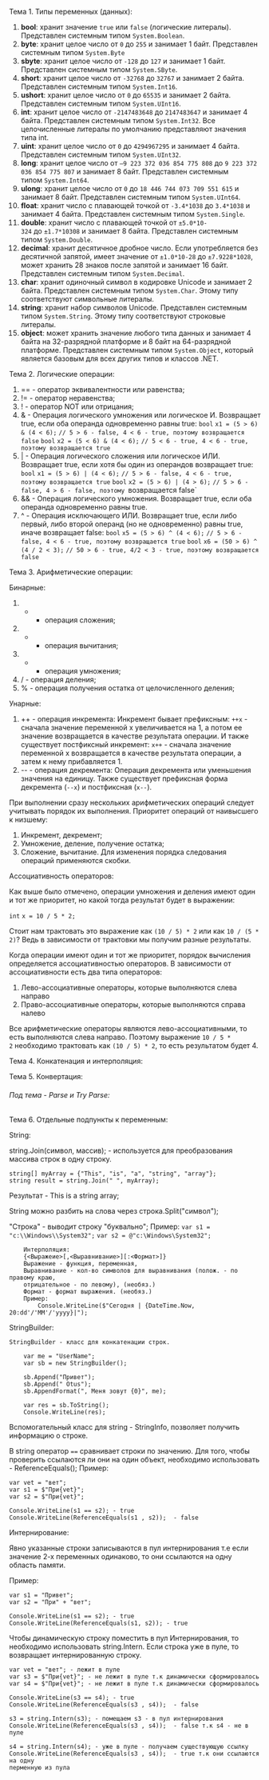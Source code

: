 Тема 1. Типы переменных (данных):

1. **bool**: хранит значение `true` или `false` (логические литералы). Представлен системным типом `System.Boolean`.
3. **byte**: хранит целое число от `0` до `255` и занимает 1 байт. Представлен системным типом `System.Byte`
4. **sbyte**: хранит целое число от `-128` до `127` и занимает 1 байт. Представлен системным типом `System.SByte`.
5. **short**: хранит целое число от `-32768` до `32767` и занимает 2 байта. Представлен системным типом `System.Int16`.
6. **ushort**: хранит целое число от `0` до `65535` и занимает 2 байта. Представлен системным типом `System.UInt16`.
7. **int**: хранит целое число от `-2147483648` до `2147483647` и занимает 4 байта. Представлен системным типом `System.Int32`. Все целочисленные литералы по умолчанию представляют значения типа int.
8. **uint**: хранит целое число от `0` до `4294967295` и занимает 4 байта. Представлен системным типом `System.UInt32`.
9. **long**: хранит целое число от `–9 223 372 036 854 775 808` до `9 223 372 036 854 775 807` и занимает 8 байт. Представлен системным типом `System.Int64`.
10. **ulong**: хранит целое число от `0` до `18 446 744 073 709 551 615` и занимает 8 байт. Представлен системным типом `System.UInt64`.
11. **float**: хранит число с плавающей точкой от `-3.4*1038` до `3.4*1038` и занимает 4 байта. Представлен системным типом `System.Single`.
12. **double**: хранит число с плавающей точкой от `±5.0*10-324` до `±1.7*10308` и занимает 8 байта. Представлен системным типом `System.Double`.
13. **decimal**: хранит десятичное дробное число. Если употребляется без десятичной запятой, имеет значение от `±1.0*10-28` до `±7.9228*1028`, может хранить 28 знаков после запятой и занимает 16 байт. Представлен системным типом `System.Decimal`.
14. **char**: хранит одиночный символ в кодировке Unicode и занимает 2 байта. Представлен системным типом `System.Char`. Этому типу соответствуют символьные литералы.
15. **string**: хранит набор символов Unicode. Представлен системным типом `System.String`. Этому типу соответствуют строковые литералы.
16. **object**: может хранить значение любого типа данных и занимает 4 байта на 32-разрядной платформе и 8 байт на 64-разрядной платформе. Представлен системным типом `System.Object`, который является базовым для всех других типов и классов .NET.

Тема 2. Логические операции:

1. == - оператор эквивалентности или равенства;
2.  != - оператор неравенства;
3.  ! - оператор NOT или отрицания;
4.  & - Операция логического умножения или логическое И. Возвращает true, если оба операнда одновременно равны true:
	`bool` `x1 = (5 > 6) & (4 < 6);` `// 5 > 6 - false, 4 < 6 - true, поэтому возвращается false`
	`bool` `x2 = (5 < 6) & (4 < 6);` `// 5 < 6 - true, 4 < 6 - true, поэтому возвращается true`
5.  | - Операция логического сложения или логическое ИЛИ. Возвращает true, если хотя бы один из операндов возвращает true:
	`bool` `x1 = (5 > 6) | (4 < 6);` `// 5 > 6 - false, 4 < 6 - true, поэтому возвращается true`
	`bool` `x2 = (5 > 6) | (4 > 6);` `// 5 > 6 - false, 4 > 6 - false, поэтому
	`возвращается false`
6.  && - Операция логического умножения. Возвращает true, если оба операнда одновременно равны true.
7. ^ - Операция исключающего ИЛИ. Возвращает true, если либо первый, либо второй операнд (но не одновременно) равны true, иначе возвращает false:
	`bool` `x5 = (5 > 6) ^ (4 < 6);` `// 5 > 6 - false, 4 < 6 - true, поэтому возвращается true`
	`bool` `x6 = (50 > 6) ^ (4 / 2 < 3);` `// 50 > 6 - true, 4/2 < 3 - true, поэтому возвращается false`

Тема 3. Арифметические операции:

Бинарные:
1. + - операция сложения;
2. - - операция вычитания;
3. * - операция умножения;
4.  / - операция деления;
5.  % - операция получения остатка от целочисленного деления;

Унарные:
1. ++ - операция инкремента:
	Инкремент бывает префиксным: `++x` - сначала значение переменной x увеличивается на 1, а потом ее значение возвращается в качестве результата операции.
	И также существует постфиксный инкремент: `x++` - сначала значение переменной x возвращается в качестве результата операции, а затем к нему прибавляется 1.
2. -- - операция декремента:
	Операция декремента или уменьшения значения на единицу. Также существует префиксная форма декремента (`--x`) и постфиксная (`x--`).

При выполнении сразу нескольких арифметических операций следует учитывать порядок их выполнения. Приоритет операций от наивысшего к низшему:
1. Инкремент, декремент;
2. Умножение, деление, получение остатка;
3. Сложение, вычитание.
Для изменения порядка следования операций применяются скобки.

Ассоциативность операторов:

Как выше было отмечено, операции умножения и деления имеют один и тот же приоритет, но какой тогда результат будет в выражении:

`int` `x = 10 / 5 * 2;`

Стоит нам трактовать это выражение как `(10 / 5) * 2` или как `10 / (5 * 2)`? Ведь в зависимости от трактовки мы получим разные результаты.

Когда операции имеют один и тот же приоритет, порядок вычисления определяется ассоциативностью операторов. В зависимости от ассоциативности есть два типа операторов:

1. Лево-ассоциативные операторы, которые выполняются слева направо
2. Право-ассоциативные операторы, которые выполняются справа налево

Все арифметические операторы являются лево-ассоциативными, то есть выполняются слева направо. Поэтому выражение `10 / 5 * 2` необходимо трактовать как `(10 / 5) * 2`, то есть результатом будет 4.

Тема 4. Конкатенация и интерполяция:



Тема 5. Конвертация:

######     Под тема - Parse и Try Parse:

Тема 6. Отдельные подпункты к переменным:

String:

string.Join(символ, массив); - используется для преобразования массива строк в одну строку.

```
string[] myArray = {"This", "is", "a", "string", "array"};
string result = string.Join(" ", myArray);
```

Результат - This is a string array;

String можно разбить на слова через строка.Split("символ");

"Строка" - выводит строку "буквально";
        Пример:
		    `var s1 = "c:\\Windows\\System32";`
		    `var s2 = @"c:\Windows\System32";`
		
		Интерполяция:
		{<Выражеие>[,<Выравнивание>][:<Формат>]}
		Выражение - функция, переменная,
		Выравнивание - кол-во символов для выравнивания (полож. - по правому краю,
		отрицательное - по левому), (необяз.)
		Формат - формат выражения. (необяз.)
		Пример:
			Console.WriteLine($"Сегодня | {DateTime.Now, 20:dd'/'MM'/'yyyy}|");

StringBuilder:

    StringBuilder - класс для конкатенации строк.

		var me = "UserName";
		var sb = new StringBuilder();

		sb.Append("Привет");
		sb.Append(" Otus");
		sb.AppendFormat(", Меня зовут {0}", me);

		var res = sb.ToString();
		Console.WriteLine(res);

Вспомогательный класс для string - StringInfo, позволяет получить информацию о строке.

В string оператор `==` сравнивает строки по значению. Для того, чтобы проверить ссылаются ли они на один объект, необходимо использовать - ReferenceEquals();
Пример:

```
var vet = "вет";
var s1 = $"При{vet}";
var s2 = $"При{vet}";

Console.WriteLine(s1 == s2); - true
Console.WriteLine(ReferenceEquals(s1 , s2));  - false
```

Интернирование:

Явно указанные строки записываются в пул интернирования т.е если значение 2-х переменных одинаково, то они ссылаются на одну область памяти.

Пример:

```
var s1 = "Привет";
var s2 = "При" + "вет";

Console.WriteLine(s1 == s2); - true
Console.WriteLine(ReferenceEquals(s1, s2)); - true
```

Чтобы динамическую строку поместить в пул Интернирования, то необходимо использовать string.Intern. Если строка уже в пуле, то возвращает интернированную строку.

```
var vet = "вет"; - лежит в пуле
var s3 = $"При{vet}"; - не лежит в пуле т.к динамически сформировалось
var s4 = $"При{vet}"; - не лежит в пуле т.к динамически сформировалось

Console.WriteLine(s3 == s4); - true
Console.WriteLine(ReferenceEquals(s3 , s4));  - false

s3 = string.Intern(s3); - помещаем s3 - в пул интернирования
Console.WriteLine(ReferenceEquals(s3 , s4));  - false т.к s4 - не в пуле

s4 = string.Intern(s4); - уже в пуле - получаем существующую ссылку
Console.WriteLine(ReferenceEquals(s3 , s4));  - true т.к они ссылаются на одну                                                                  перменную из пула
```

